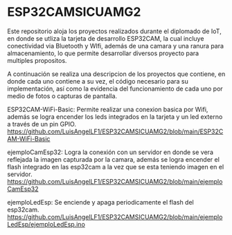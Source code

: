 # ESP32CAMSICUAMG2
Este repositorio aloja los proyectos realizados durante el diplomado de IoT, en donde se utliza la tarjeta de desarrollo 
ESP32CAM, la cual incluye conectividad via Bluetooth y WIfi, además de una camara y una ranura para almacenamiento, lo que permite desarrollar 
diversos proyecto para multiples propositos. 

A continuación se realiza una descripcion de los proyectos que contiene, en donde cada uno contiene a su vez, el código necesario para su implementación,
así como la evidencia del funcionamiento de cada uno por medio de fotos o capturas de pantalla. 

ESP32CAM-WiFi-Basic: Permite realizar una conexion basica por Wifi, además se logra encender los leds integrados en la tarjeta
y un led externo a través de un pin GPIO. 
https://github.com/LuisAngelLF1/ESP32CAMSICUAMG2/blob/main/ESP32CAM-WiFi-Basic

ejemploCamEsp32: Logra la conexión con un servidor en donde se vera reflejada la imagen capturada por la camara, además se logra encender el flash
integrado en las esp32cam a la vez que se esta teniendo imagen en el servidor. 
https://github.com/LuisAngelLF1/ESP32CAMSICUAMG2/blob/main/ejemploCamEsp32

ejemploLedEsp: Se enciende y apaga periodicamente el flash del esp32cam.
https://github.com/LuisAngelLF1/ESP32CAMSICUAMG2/blob/main/ejemploLedEsp/ejemploLedEsp.ino

